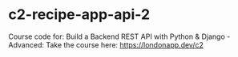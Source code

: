 # c2-recipe-app-api-2

Course code for: Build a Backend REST API with Python &amp; Django - Advanced: Take the course here: https://londonapp.dev/c2
